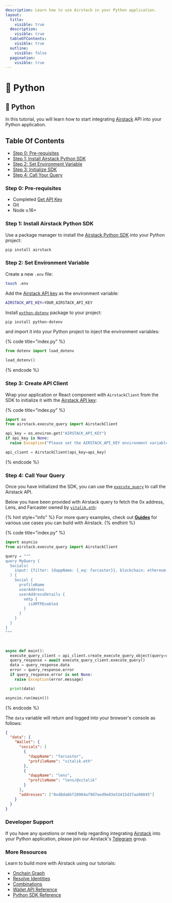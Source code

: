 ```yaml
---
description: Learn how to use Airstack in your Python application.
layout:
  title:
    visible: true
  description:
    visible: true
  tableOfContents:
    visible: true
  outline:
    visible: false
  pagination:
    visible: true
---
```


# 🐍 Python

## 🐍 Python

In this tutorial, you will learn how to start integrating [Airstack](https://airstack.xyz) API into your Python application.

## Table Of Contents

* [Step 0: Pre-requisites](python.md#step-0-pre-requisites)
* [Step 1: Install Airstack Python SDK](python.md#step-1-install-airstack-python-sdk)
* [Step 2: Set Environment Variable](python.md#step-2-set-environment-variable)
* [Step 3: Initialize SDK](python.md#step-3-initialize-sdk)
* [Step 4: Call Your Query](python.md#step-4-call-your-query)

### Step 0: Pre-requisites

* Completed [Get API Key](../get-api-key.md)
* Git
* Node v.16+

### Step 1: Install Airstack Python SDK

Use a package manager to install the [Airstack Python SDK](https://pypi.org/project/airstack/) into your Python project:

```sh
pip install airstack
```

### Step 2: Set Environment Variable

Create a new `.env` file:

```sh
touch .env
```

Add the [Airstack API key](../get-api-key.md) as the environment variable:

```sh
AIRSTACK_API_KEY=YOUR_AIRSTACK_API_KEY
```

Install [`python-dotenv`](https://pypi.org/project/python-dotenv/) package to your project:

```bash
pip install python-dotenv
```

and import it into your Python project to inject the environment variables:

{% code title="index.py" %}
```python
from dotenv import load_dotenv

load_dotenv()
```
{% endcode %}

### Step 3: Create API Client

Wrap your application or React component with `AirstackClient` from the SDK to initialize it with the [Airstack API key](../get-api-key.md):

{% code title="index.py" %}
```python
import os
from airstack.execute_query import AirstackClient

api_key = os.environ.get("AIRSTACK_API_KEY")
if api_key is None:
  raise Exception("Please set the AIRSTACK_API_KEY environment variable")

api_client = AirstackClient(api_key=api_key)
```
{% endcode %}

### Step 4: Call Your Query

Once you have initialized the SDK, you can use the [`execute_query`](https://github.com/Airstack-xyz/airstack-python-sdk#execute\_query) to call the Airstack API.

Below you have been provided with Airstack query to fetch the 0x address, Lens, and Farcaster owned by [`vitalik.eth`](https://explorer.airstack.xyz/token-balances?address=vitalik.eth\&blockchain=ethereum\&rawInput=%23%E2%8E%B1vitalik.eth%E2%8E%B1%28vitalik.eth++ethereum+null%29\&inputType=ADDRESS):

{% hint style="info" %}
For more query examples, check out [**Guides**](broken-reference/) for various use cases you can build with Airstack.
{% endhint %}

{% code title="index.py" %}
```python
import asyncio
from airstack.execute_query import AirstackClient

query = """
query MyQuery {
  Socials(
    input: {filter: {dappName: {_eq: farcaster}}, blockchain: ethereum, order: {profileCreatedAtBlockTimestamp: DESC}, limit: 200}
  ) {
    Social {
      profileName
      userAddress
      userAddressDetails {
        xmtp {
          isXMTPEnabled
        }
      }
    }
  }
}
"""



async def main():
  execute_query_client = api_client.create_execute_query_object(query=query)
  query_response = await execute_query_client.execute_query()
  data = query_response.data
  error = query_response.error
  if query_response.error is not None:
    raise Exception(error.message)

  print(data)

asyncio.run(main())
```
{% endcode %}

The `data` variable will return and logged into your browser's console as follows:

```json
{
  "data": {
    "Wallet": {
      "socials": [
        {
          "dappName": "farcaster",
          "profileName": "vitalik.eth"
        },
        {
          "dappName": "lens",
          "profileName": "lens/@vitalik"
        }
      ],
      "addresses": ["0xd8da6bf26964af9d7eed9e03e53415d37aa96045"]
    }
  }
}
```

### Developer Support

If you have any questions or need help regarding integrating [Airstack](https://airstack.xyz) into your Python application, please join our Airstack's [Telegram](https://t.me/+1k3c2FR7z51mNDRh) group.

### More Resources

Learn to build more with Airstack using our tutorials:

* [Onchain Graph](../../guides/onchain-graph.md)
* [Resolve Identities](../../guides/resolve-identities/)
* [Combinations](../../guides/combinations/)
* [Wallet API Reference](../../api-references/api-reference/wallet-api/)
* [Python SDK Reference](https://pypi.org/project/airstack/)
